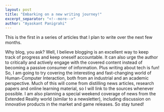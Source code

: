 ```yaml
---
layout: post
title: "Embarking on a new writing journey!"
excerpt_separator: "<!--more-->"
author: "Ayaskant Panigrahi"
---
```

This is the first in a series of articles that I plan to write over the next few months.
<!--more-->
Why blog, you ask? Well, I believe blogging is an excellent way to keep track of progress and keep oneself accountable. It can also urge the author to critically and actively engage with the covered content instead of becoming a passive consumer of information. Plus writing about tech is fun! So, I am going to try covering the interesting and fast-changing world of Human-Computer Interaction, both from an industrial and an academic perspective. Much of this will come from distilling news articles, research papers and online learning material, so I will link to the sources whenever possible. I am also planning a special weekend coverage of news from the Extended Reality world (similar to a newsletter), including discussion on innovative products in the market and game releases. So stay tuned!
